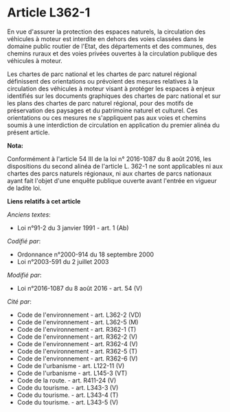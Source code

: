 # Article L362-1

En vue d'assurer la protection des espaces naturels, la circulation des véhicules à moteur est interdite en dehors des voies
classées dans le domaine public routier de l'Etat, des départements et des communes, des chemins ruraux et des voies privées
ouvertes à la circulation publique des véhicules à moteur.

Les chartes de parc national et les chartes de parc naturel régional définissent des orientations ou prévoient des mesures
relatives à la circulation des véhicules à moteur visant à protéger les espaces à enjeux identifiés sur les documents
graphiques des chartes de parc national et sur les plans des chartes de parc naturel régional, pour des motifs de
préservation des paysages et du patrimoine naturel et culturel. Ces orientations ou ces mesures ne s'appliquent pas aux voies
et chemins soumis à une interdiction de circulation en application du premier alinéa du présent article.

**Nota:**

Conformément à l'article 54 III de la loi n° 2016-1087 du 8 août 2016, les dispositions du second alinéa de l'article L.
362-1 ne sont applicables ni aux chartes des parcs naturels régionaux, ni aux chartes de parcs nationaux ayant fait l'objet
d'une enquête publique ouverte avant l'entrée en vigueur de ladite loi.

**Liens relatifs à cet article**

_Anciens textes_:

  - Loi n°91-2 du 3 janvier 1991 - art. 1 (Ab)

_Codifié par_:

  - Ordonnance n°2000-914 du 18 septembre 2000
  - Loi n°2003-591 du 2 juillet 2003

_Modifié par_:

  - Loi n°2016-1087 du 8 août 2016 - art. 54 (V)

_Cité par_:

  - Code de l'environnement - art. L362-2 (VD)
  - Code de l'environnement - art. L362-5 (M)
  - Code de l'environnement - art. R362-1 (T)
  - Code de l'environnement - art. R362-2 (V)
  - Code de l'environnement - art. R362-4 (V)
  - Code de l'environnement - art. R362-5 (T)
  - Code de l'environnement - art. R362-6 (V)
  - Code de l'urbanisme - art. L122-11 (V)
  - Code de l'urbanisme - art. L145-3 (VT)
  - Code de la route. - art. R411-24 (V)
  - Code du tourisme. - art. L343-3 (V)
  - Code du tourisme. - art. L343-4 (T)
  - Code du tourisme. - art. L343-5 (V)

